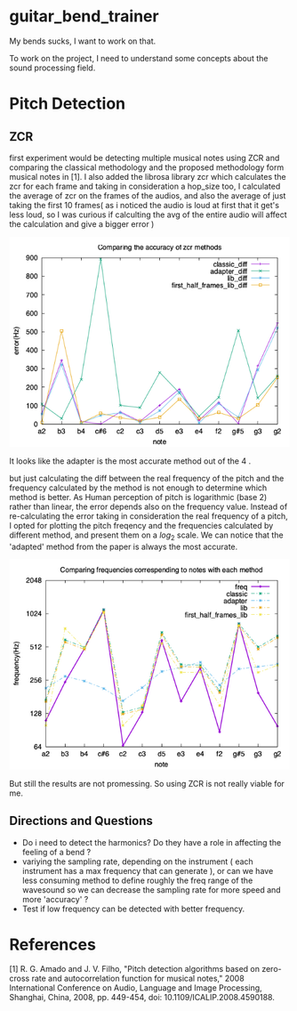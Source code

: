 # guitar_bend_trainer
My bends sucks, I want to work on that.

To work on the project, I need to understand some concepts about the sound processing field. 

# Pitch Detection 
## ZCR
first experiment would be detecting multiple musical notes using ZCR and comparing the classical methodology and the proposed methodology form musical notes in [1]. I also added the librosa library zcr which calculates the zcr for each frame and taking in consideration a hop_size too, I calculated the average of zcr on the frames of the audios, and also the average of just taking the first 10 frames( as i noticed the audio is loud at first that it get's less loud, so I was curious if calculting the avg of the entire audio will affect the calculation and give a bigger error )   

![Compare error](experiments/comparing_zcr_methods.png)

It looks like the adapter is the most accurate method out of the 4 . 

but just calculating the diff between the real frequency of the pitch and the frequency calculated by the method is not enough to determine which method is better. 
As Human perception of pitch is logarithmic (base 2) rather than linear, the error depends also on the frequency value. 
Instead of re-calculating the error taking in consideration the real frequency of a pitch, I opted for plotting the pitch freqency and the frequencies calculated by different method, and present them on a $log_2$ scale. We can notice that the 'adapted' method from the paper is always the most accurate.  

![Compare freqencies](experiments/pitch_freq_plot_zcr.png)

 But still the results are not promessing. So using ZCR is not really viable for me. 


## Directions and Questions 

- Do i need to detect the harmonics? Do they have a role in affecting the feeling of a bend ? 
- variying the sampling rate, depending on the instrument ( each instrument has a max frequency that can generate ), or can we have less
consuming method to define roughly the freq range of the wavesound so we can decrease the sampling rate for more speed and more 'accuracy' ? 
- Test if low frequency can be detected with better frequency.

# References
[1] R. G. Amado and J. V. Filho, "Pitch detection algorithms based on zero-cross rate and autocorrelation function for musical notes," 2008 International Conference on Audio, Language and Image Processing, Shanghai, China, 2008, pp. 449-454, doi: 10.1109/ICALIP.2008.4590188. 


